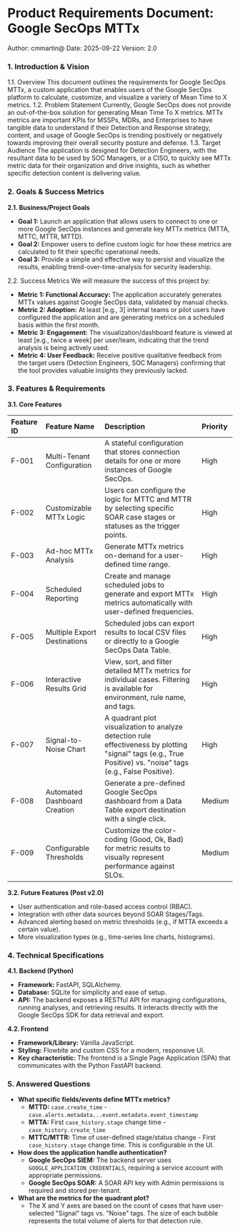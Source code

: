# **Product Requirements Document: Google SecOps MTTx**

Author: cmmartin@
Date: 2025-09-22
Version: 2.0

### **1\. Introduction & Vision**

1.1. Overview
This document outlines the requirements for Google SecOps MTTx, a custom application that enables users of the Google SecOps platform to calculate, customize, and visualize a variety of Mean Time to X metrics.
1.2. Problem Statement
Currently, Google SecOps does not provide an out-of-the-box solution for generating Mean Time To X metrics. MTTx metrics are important KPIs for MSSPs, MDRs, and Enterprises to have tangible data to understand if their Detection and Response strategy, content, and usage of Google SecOps is trending positively or negatively towards improving their overall security posture and defense.
1.3. Target Audience
The application is designed for Detection Engineers, with the resultant data to be used by SOC Managers, or a CISO, to quickly see MTTx metric data for their organization and drive insights, such as whether specific detection content is delivering value.

### **2\. Goals & Success Metrics**

**2.1. Business/Project Goals**

*   **Goal 1:** Launch an application that allows users to connect to one or more Google SecOps instances and generate key MTTx metrics (MTTA, MTTC, MTTR, MTTD).
*   **Goal 2:** Empower users to define custom logic for how these metrics are calculated to fit their specific operational needs.
*   **Goal 3:** Provide a simple and effective way to persist and visualize the results, enabling trend-over-time-analysis for security leadership.

2.2. Success Metrics
We will measure the success of this project by:

*   **Metric 1: Functional Accuracy:** The application accurately generates MTTx values against Google SecOps data, validated by manual checks.
*   **Metric 2: Adoption:** At least [e.g., 3] internal teams or pilot users have configured the application and are generating metrics on a scheduled basis within the first month.
*   **Metric 3: Engagement:** The visualization/dashboard feature is viewed at least [e.g., twice a week] per user/team, indicating that the trend analysis is being actively used.
*   **Metric 4: User Feedback:** Receive positive qualitative feedback from the target users (Detection Engineers, SOC Managers) confirming that the tool provides valuable insights they previously lacked.

### **3\. Features & Requirements**

**3.1. Core Features**

| Feature ID | Feature Name | Description | Priority |
| :--- | :--- | :--- | :--- |
| F-001 | Multi-Tenant Configuration | A stateful configuration that stores connection details for one or more instances of Google SecOps. | High |
| F-002 | Customizable MTTx Logic | Users can configure the logic for MTTC and MTTR by selecting specific SOAR case stages or statuses as the trigger points. | High |
| F-003 | Ad-hoc MTTx Analysis | Generate MTTx metrics on-demand for a user-defined time range. | High |
| F-004 | Scheduled Reporting | Create and manage scheduled jobs to generate and export MTTx metrics automatically with user-defined frequencies. | High |
| F-005 | Multiple Export Destinations | Scheduled jobs can export results to local CSV files or directly to a Google SecOps Data Table. | High |
| F-006 | Interactive Results Grid | View, sort, and filter detailed MTTx metrics for individual cases. Filtering is available for environment, rule name, and tags. | High |
| F-007 | Signal-to-Noise Chart | A quadrant plot visualization to analyze detection rule effectiveness by plotting "signal" tags (e.g., True Positive) vs. "noise" tags (e.g., False Positive). | High |
| F-008 | Automated Dashboard Creation | Generate a pre-defined Google SecOps dashboard from a Data Table export destination with a single click. | Medium |
| F-009 | Configurable Thresholds | Customize the color-coding (Good, Ok, Bad) for metric results to visually represent performance against SLOs. | Medium |

**3.2. Future Features (Post v2.0)**

*   User authentication and role-based access control (RBAC).
*   Integration with other data sources beyond SOAR Stages/Tags.
*   Advanced alerting based on metric thresholds (e.g., if MTTA exceeds a certain value).
*   More visualization types (e.g., time-series line charts, histograms).

### **4\. Technical Specifications**

**4.1. Backend (Python)**

*   **Framework:** FastAPI, SQLAlchemy.
*   **Database:** SQLite for simplicity and ease of setup.
*   **API:** The backend exposes a RESTful API for managing configurations, running analyses, and retrieving results. It interacts directly with the Google SecOps SDK for data retrieval and export.

**4.2. Frontend**

*   **Framework/Library:** Vanilla JavaScript.
*   **Styling:** Flowbite and custom CSS for a modern, responsive UI.
*   **Key characteristic:** The frontend is a Single Page Application (SPA) that communicates with the Python FastAPI backend.

### **5\. Answered Questions**

*   **What specific fields/events define MTTx metrics?**
    *   **MTTD:** `case.create_time` - `case.alerts.metadata...event.metadata.event_timestamp`
    *   **MTTA:** First `case_history.stage` change time - `case_history.create_time`
    *   **MTTC/MTTR:** Time of user-defined stage/status change - First `case_history.stage` change time. This is configurable in the UI.
*   **How does the application handle authentication?**
    *   **Google SecOps SIEM:** The backend server uses `GOOGLE_APPLICATION_CREDENTIALS`, requiring a service account with appropriate permissions.
    *   **Google SecOps SOAR:** A SOAR API key with Admin permissions is required and stored per-tenant.
*   **What are the metrics for the quadrant plot?**
    *   The X and Y axes are based on the count of cases that have user-selected "Signal" tags vs. "Noise" tags. The size of each bubble represents the total volume of alerts for that detection rule.
